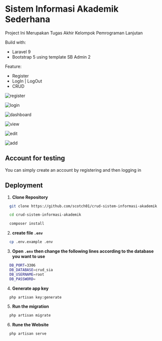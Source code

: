 # Sistem Informasi Akademik Sederhana

Project Ini Merupakan Tugas Akhir Kelompok Pemrograman Lanjutan

Build with:

-   Laravel 9
-   Bootstrap 5 using template SB Admin 2

Feature:

-   Register
-   LogIn | LogOut
-   CRUD

![register](https://github.com/scotch01/crud-sistem-informasi-akademik/assets/101814955/f723de7f-06f0-4a97-a50c-b7ddd274f5b4)

![login](https://github.com/scotch01/crud-sistem-informasi-akademik/assets/101814955/f67d4a1d-ae8b-41dd-a4e6-887af76bfaa4)

![dashboard](https://github.com/scotch01/crud-sistem-informasi-akademik/assets/101814955/8f9b557b-49a3-4fc0-9976-08c7c95d10b5)

![view](https://github.com/scotch01/crud-sistem-informasi-akademik/assets/101814955/feaf70da-ffd1-4408-9023-1a7446417142)

![edit](https://github.com/scotch01/crud-sistem-informasi-akademik/assets/101814955/81a7e1cc-1431-4ec8-933e-118e5238abd1)

![add](https://github.com/scotch01/crud-sistem-informasi-akademik/assets/101814955/c5a43a0e-0630-4fde-93c2-cdc55f9a5307)

## Account for testing

You can simply create an account by registering and then logging in

## Deployment

1. **Clone Repository**

```bash
  git clone https://github.com/scotch01/crud-sistem-informasi-akademik.git

  cd crud-sistem-informasi-akademik

  composer install
```

2. **create file `.env`**

```bash
  cp .env.example .env
```

3. **Open `.env` then change the following lines according to the database you want to use**

```bash
  DB_PORT=3306
  DB_DATABASE=crud_sia
  DB_USERNAME=root
  DB_PASSWORD=
```

4. **Generate app key**

```bash
  php artisan key:generate
```

5. **Run the migration**

```bash
  php artisan migrate
```

6. **Rune the Website**

```bash
  php artisan serve
```

